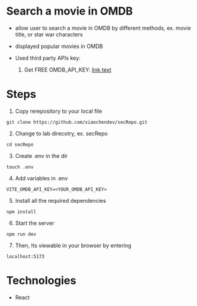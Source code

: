 # Search a movie in OMDB
- allow user to search a movie in OMDB by different methods, ex. movie title, or star war characters
- displayed popular movies in OMDB

- Used third party APIs key: 
    1. Get FREE OMDB_API_KEY: [link text](https://www.omdbapi.com/apikey.aspx)


# Steps
1. Copy rerepository to your local file
```
git clone https://github.com/xiaochendev/secRepo.git
```

2. Change to lab direcotry, ex. secRepo
```
cd secRepo
```

3. Create .env in the dir 
```
touch .env
```

4. Add variables in .env
```
VITE_OMDB_API_KEY=<YOUR_OMDB_API_KEY>
```

5. Install all the required dependencies
```
npm install
```

6. Start the server
```
npm run dev
```

7. Then, Its viewable in your browser by entering
```
localhost:5173
```

# Technologies
- React

